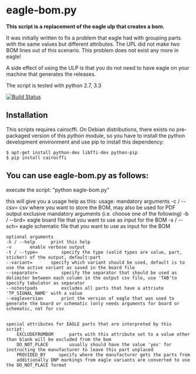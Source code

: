 eagle-bom.py
============

**This script is a replacement of the eagle ulp that creates a bom.**

It was initially written to fix a problem that eagle had with grouping parts with the same values but different attributes. The UPL did not make two BOM lines out of this scenario. This problem does not exist any more in eagle!

A side effect of using the ULP is that you do not need to have eagle on your machine that generates the releases.

The script is tested with python 2.7, 3.3

[![Build Status](https://travis-ci.org/I2SE/eagle-bom.py.svg?branch=master)](https://travis-ci.org/I2SE/eagle-bom.py)

Installation
------------

This scripts requires cairocffi. On Debian distributions, there exists no pre-packaged
version of this python module, so you have to install the python development environment
and use pip to install this dependency:

    $ apt-get install python-dev libffi-dev python-pip
    $ pip install cairocffi

You can use eagle-bom.py as follows:
------------------------------------

execute the script: "python eagle-bom.py"

this will give you a usage help as this:
usage: 
	mandatory arguments
	-c / --csv=		 csv where you want to store the BOM, may also be used for PDF output
	exclusive mandatory arguments (i.e. choose one of the following)
	-b / --brd=		 eagle board file that you want to use as input for the BOM
	-s / --sch=		 eagle schematic file that you want to use as input for the BOM
	
	optional arguments
	-h / --help		 print this help
	-v		 enable verbose output
	-t / --type=		 specify the type (valid types are value, part, sticker) of the output, default:part
	--variant=		 specify which variant should be used, default is to use the active variant as saved in the board file
	--separator=		 specify the separator that should be used as delimiter between each column in the output csv file, use 'TAB'to specify tabulator as separator
	--notestpads		 excludes all parts that have a attriute 'TP_SIGNAL_NAME' with a value
	--eagleversion		 print the version of eagle that was used to generate the board or schematic (only needs arguments for board or schematic, not for csv
	
	
	special attributes for EAGLE parts that are interpreted by this script:
		EXCLUDEFROMBOM		parts with this attribute set to a value other than blank will be excluded from the bom
		DO_NOT_PLACE		usually should have the value 'yes' for instructing the manufacturer to leave this part unplaced
		PROVIDED_BY		specify where the manufacturer gets the parts from
		additionally DNP markings from eagle variants are converted to use the DO_NOT_PLACE format

